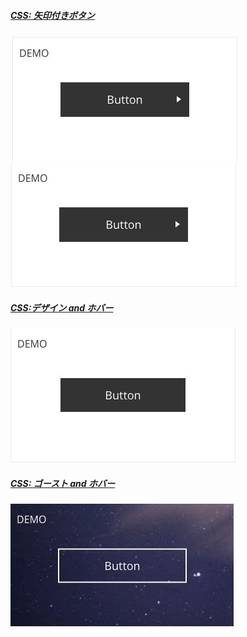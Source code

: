 ##### [CSS: 矢印付きボタン](https://www.nxworld.net/tips/css-button-arrow-hover-effect.html)
![img](btn1.gif)
![img](btn2.gif)
##### [CSS:デザイン and ホバー](https://www.nxworld.net/tips/css-only-button-design-and-hover-effects.html)
![img](btn-s1.gif)
##### [CSS: ゴースト and ホバー](https://www.nxworld.net/tips/css-ghost-button-good-chemistry-hover-effect.html)
![img](btn-g1.gif)